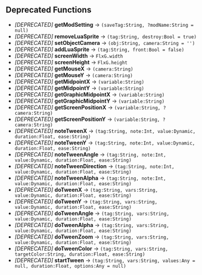 ## Deprecated Functions

- *[DEPRECATED]* **getModSetting** -> `(saveTag:String, ?modName:String = null)`
- *[DEPRECATED]* **removeLuaSprite** -> `(tag:String, destroy:Bool = true)`
- *[DEPRECATED]* **setObjectCamera** -> `(obj:String, camera:String = '')`
- *[DEPRECATED]* **addLuaSprite** -> `(tag:String, front:Bool = false)`
- *[DEPRECATED]* **screenWidth** -> `FlxG.width`
- *[DEPRECATED]* **screenHeight** -> `FlxG.height`
- *[DEPRECATED]* **getMouseX** -> `(camera:String)`
- *[DEPRECATED]* **getMouseY** -> `(camera:String)`
- *[DEPRECATED]* **getMidpointX** -> `(variable:String)`
- *[DEPRECATED]* **getMidpointY** -> `(variable:String)`
- *[DEPRECATED]* **getGraphicMidpointX** -> `(variable:String)`
- *[DEPRECATED]* **getGraphicMidpointY** -> `(variable:String)`
- *[DEPRECATED]* **getScreenPositionX** -> `(variable:String, ?camera:String)`
- *[DEPRECATED]* **getScreenPositionY** -> `(variable:String, ?camera:String)`
- *[DEPRECATED]* **noteTweenX** -> `(tag:String, note:Int, value:Dynamic, duration:Float, ease:String)`
- *[DEPRECATED]* **noteTweenY** -> `(tag:String, note:Int, value:Dynamic, duration:Float, ease:String)`
- *[DEPRECATED]* **noteTweenAngle** -> `(tag:String, note:Int, value:Dynamic, duration:Float, ease:String)`
- *[DEPRECATED]* **noteTweenDirection** -> `(tag:String, note:Int, value:Dynamic, duration:Float, ease:String)`
- *[DEPRECATED]* **noteTweenAlpha** -> `(tag:String, note:Int, value:Dynamic, duration:Float, ease:String)`
- *[DEPRECATED]* **doTweenX** -> `(tag:String, vars:String, value:Dynamic, duration:Float, ease:String)`
- *[DEPRECATED]* **doTweenY** -> `(tag:String, vars:String, value:Dynamic, duration:Float, ease:String)`
- *[DEPRECATED]* **doTweenAngle** -> `(tag:String, vars:String, value:Dynamic, duration:Float, ease:String)`
- *[DEPRECATED]* **doTweenAlpha** -> `(tag:String, vars:String, value:Dynamic, duration:Float, ease:String)`
- *[DEPRECATED]* **doTweenZoom** -> `(tag:String, vars:String, value:Dynamic, duration:Float, ease:String)`
- *[DEPRECATED]* **doTweenColor** -> `(tag:String, vars:String, targetColor:String, duration:Float, ease:String)`
- *[DEPRECATED]* **startTween** -> `(tag:String, vars:String, values:Any = null, duration:Float, options:Any = null)`